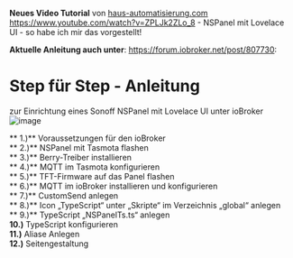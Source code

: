 **Neues Video Tutorial** von [haus-automatisierung.com](http://haus-automatisierung.com/)
https://www.youtube.com/watch?v=ZPLJk2ZLo_8 - NSPanel mit Lovelace UI - so habe ich mir das vorgestellt!

**Aktuelle Anleitung auch unter**: https://forum.iobroker.net/post/807730:

# Step für Step - Anleitung 
zur Einrichtung eines Sonoff NSPanel mit Lovelace UI unter ioBroker
![image](https://user-images.githubusercontent.com/102996011/189348764-ab78fb87-942f-4c8a-a8e6-bc9240e6a74b.png)

** 1.)** Voraussetzungen für den ioBroker  
** 2.)** NSPanel mit Tasmota flashen  
** 3.)** Berry-Treiber installieren  
** 4.)** MQTT im Tasmota konfigurieren  
** 5.)** TFT-Firmware auf das Panel flashen  
** 6.)** MQTT im ioBroker installieren und konfigurieren  
** 7.)** CustomSend anlegen  
** 8.)** Icon „TypeScript“ unter „Skripte“ im Verzeichnis „global“ anlegen  
** 9.)** TypeScript „NSPanelTs.ts“ anlegen  
**10.)** TypeScript konfigurieren  
**11.)** Aliase Anlegen  
**12.)** Seitengestaltung  